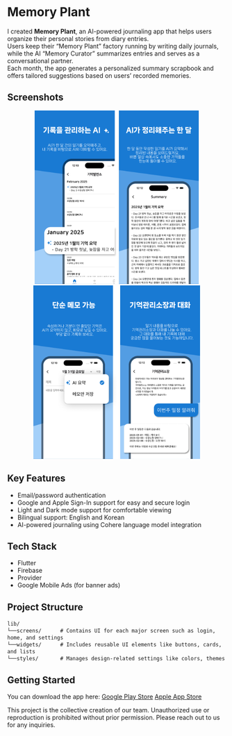 # Memory Plant

I created **Memory Plant**, an AI-powered journaling app that helps users organize their personal stories from diary entries.  
Users keep their “Memory Plant” factory running by writing daily journals, while the AI “Memory Curator” summarizes entries and serves as a conversational partner.  
Each month, the app generates a personalized summary scrapbook and offers tailored suggestions based on users’ recorded memories.

## Screenshots

<p align="center">
  <img src="images/iphone1.png" height="400"/>
  <img src="images/iphone2.png" height="400"/>
  <img src="images/iphone3.png" height="400"/>
  <img src="images/iphone4.png" height="400"/>
</p>



## Key Features
- Email/password authentication  
- Google and Apple Sign-In support for easy and secure login  
- Light and Dark mode support for comfortable viewing  
- Bilingual support: English and Korean  
- AI-powered journaling using Cohere language model integration

## Tech Stack
- Flutter
- Firebase
- Provider
- Google Mobile Ads (for banner ads)

## Project Structure
```
lib/
└──screens/      # Contains UI for each major screen such as login, home, and settings
└──widgets/      # Includes reusable UI elements like buttons, cards, and lists
└──styles/       # Manages design-related settings like colors, themes
```
## Getting Started
You can download the app here:
[Google Play Store](https://play.google.com/store/apps/details?id=com.minwoos22.memoryplantapplication&pcampaignid=web_share)
[Apple App Store](https://lnkd.in/ehTyaRcu)

This project is the collective creation of our team. Unauthorized use or reproduction is prohibited without prior permission. Please reach out to us for any inquiries.
